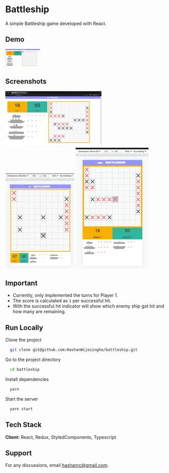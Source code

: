 # Battleship

A simple Battleship game developed with React.

## Demo

![](https://github.com/HashanWijesinghe/battleship/blob/develop/readMeContent/gamePlay.gif)

## Screenshots

![](https://github.com/HashanWijesinghe/battleship/blob/develop/readMeContent/Screenshot_desktop.png)
![](https://github.com/HashanWijesinghe/battleship/blob/develop/readMeContent/Screenshot_ipad_mini.png)
![](https://github.com/HashanWijesinghe/battleship/blob/develop/readMeContent/Screenshot_iphone_se.png)

## Important

- Currently, only implemented the turns for Player 1.
- The score is calculated as `1` per successful hit.
- With the successful hit indicator will show which enemy ship got hit and how many are remaining.

## Run Locally

Clone the project

```bash
  git clone git@github.com:HashanWijesinghe/battleship.git
```

Go to the project directory

```bash
  cd battleship
```

Install dependencies

```bash
  yarn
```

Start the server

```bash
  yarn start
```

## Tech Stack

**Client:** React, Redux, StyledComponents, Typescript

## Support

For any discussions, email hashanrc@gmail.com.
